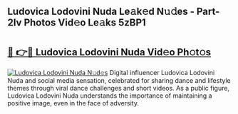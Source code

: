 ## Ludovica Lodovini Nuda Le𝚊k𝚎d N𝚞𝚍es - Part-2Iv Photos Vid𝚎o Le𝚊ks 5zBP1

# <h2><a href="http://fbf17z8.evod.top/?m=Ludovica+Lodovini+Nuda">🔗 👉🔴 Ludovica Lodovini Nuda Vid𝚎o Ph𝚘t𝚘s</a></h2>

[![Ludovica Lodovini Nuda N𝚞d𝚎s](https://i.imgur.com/8V9OHl7.gif)](http://fbf17z8.evod.top/?m=Ludovica+Lodovini+Nuda)
Digital influencer Ludovica Lodovini Nuda and social media sensation, celebrated for sharing dance and lifestyle themes through viral dance challenges and short videos. As a public figure, Ludovica Lodovini Nuda understands the importance of maintaining a positive image, even in the face of adversity. 
